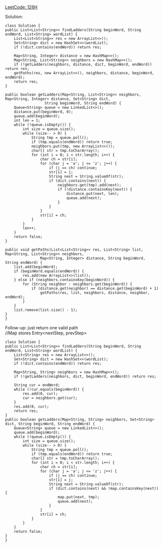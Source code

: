 [LeetCode: 126H](https://leetcode.com/problems/word-ladder-ii/description/)


Solution:

    class Solution {
    public List<List<String>> findLadders(String beginWord, String endWord, List<String> wordList) {
        List<List<String>> res = new ArrayList<>();
        Set<String> dict = new HashSet<>(wordList);
        if (!dict.contains(endWord)) return res;
        
        Map<String, Integer> distance = new HashMap<>();
        Map<String, List<String>> neighbors = new HashMap<>();
        if (!getLadders(neighbors, distance, dict, beginWord, endWord)) return res;
        getPaths(res, new ArrayList<>(), neighbors, distance, beginWord, endWord);
        return res;
    }
    
    public boolean getLadders(Map<String, List<String>> neighbors, Map<String, Integer> distance, Set<String> dict,
                      String beginWord, String endWord) {
        Queue<String> queue = new LinkedList<>();
        distance.put(beginWord, 0);
        queue.add(beginWord);
        int len = 1;
        while (!queue.isEmpty()) {
            int size = queue.size();
            while (size-- > 0) {
                String tmp = queue.poll();
                if (tmp.equals(endWord)) return true;
                neighbors.put(tmp, new ArrayList<>());
                char[] str = tmp.toCharArray();
                for (int i = 0; i < str.length; i++) {
                    char ch = str[i];
                    for (char j = 'a'; j <= 'z'; j++) {
                        if (j == ch) continue;
                        str[i] = j;
                        String next = String.valueOf(str);
                        if (dict.contains(next)) {
                            neighbors.get(tmp).add(next);
                            if (!distance.containsKey(next)) {
                                distance.put(next, len);
                                queue.add(next);
                            }
                        }
                    }
                    str[i] = ch;
                }
            }
            len++;
        }
        return false;
    }
    
    public void getPaths(List<List<String>> res, List<String> list, Map<String, List<String>> neighbors, 
                    Map<String, Integer> distance, String beginWord, String endWord) {
        list.add(beginWord);
        if (beginWord.equals(endWord)) {
            res.add(new ArrayList<>(list));
        } else if (neighbors.containsKey(beginWord)) {
            for (String neighbor : neighbors.get(beginWord)) {
                if (distance.get(neighbor) == distance.get(beginWord) + 1)
                    getPaths(res, list, neighbors, distance, neighbor, endWord);
            }
        }
        list.remove(list.size() - 1);
    }
    }
    
Follow-up: just return one valid path  
//Map stores Entry<nextStep, prevStep>

    class Solution {
    public List<List<String>> findLadders(String beginWord, String endWord, List<String> wordList) {
        List<String> res = new ArrayList<>();
        Set<String> dict = new HashSet<>(wordList);
        if (!dict.contains(endWord)) return res;
        
        Map<String, String> neighbors = new HashMap<>();
        if (!getLadders(neighbors, dict, beginWord, endWord)) return res;
        
        String cur = endWord;
        while (!cur.equals(beginWord)) {
            res.add(0, cur);
            cur = neighbors.get(cur);
        }
        res.add(0, cur);
        return res;
    }
    public boolean getLadders(Map<String, String> neighbors, Set<String> dict, String beginWord, String endWord) {
        Queue<String> queue = new LinkedList<>();
        queue.add(beginWord);
        while (!queue.isEmpty()) {
            int size = queue.size();
            while (size-- > 0) {
                String tmp = queue.poll();
                if (tmp.equals(endWord)) return true;
                char[] str = tmp.toCharArray();
                for (int i = 0; i < str.length; i++) {
                    char ch = str[i];
                    for (char j = 'a'; j <= 'z'; j++) {
                        if (j == ch) continue;
                        str[i] = j;
                        String next = String.valueOf(str);
                        if (dict.contains(next) && !map.containsKey(next)) {
                            map.put(next, tmp);
                            queue.add(next);
                        }
                    }
                    str[i] = ch;
                }
            }
        }
        return false;
    }
    }
